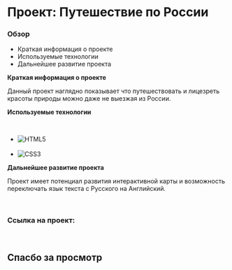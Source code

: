 # Проект: Путешествие по России

### Обзор
* Краткая информация о проекте
* Используемые технологии
* Дальнейшее развитие проекта

**Краткая информация о проекте**

Данный проект наглядно показывает что путешествовать и лицезреть красоты природы можно даже не выезжая из России.
<br>

**Используемые технологии**

_<br>_
   * ![HTML5](https://img.shields.io/badge/html5-%23E34F26.svg?style=for-the-badge&logo=html5&logoColor=white)
  _<br>_
  _<br>_
   * ![CSS3](https://img.shields.io/badge/css3-%231572B6.svg?style=for-the-badge&logo=css3&logoColor=white)
   _<br>_

**Дальнейшее развитие проекта**

Проект имеет потенциал развития интерактивной карты и возможность переключать язык текста с Русского на Английский.

<br>

### Cсылка на проект: 

<br>

## Спасбо за просмотр
